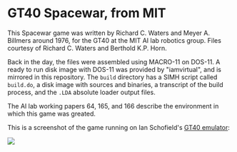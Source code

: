 # GT40 Spacewar, from MIT

This Spacewar game was written by Richard C. Waters and Meyer
A. Billmers around 1976, for the GT40 at the MIT AI lab robotics
group.  Files courtesy of Richard C. Waters and Berthold K.P. Horn.

Back in the day, the files were assembled using MACRO-11 on DOS-11.  A
ready to run disk image with DOS-11 was provided by "iamvirtual", and
is mirrored in this repository.  The `build` directory has a SIMH
script called `build.do`, a disk image with sources and binaries, a
transcript of the build process, and the `.LDA` absolute loader output
files.

The AI lab working papers 64, 165, and 166 describe the environment in
which this game was greated.

This is a screenshot of the game running on Ian Schofield's [GT40
emulator](https://github.com/Isysxp/GT40):

![](https://user-images.githubusercontent.com/775050/106152996-5e40a300-617e-11eb-9122-0aa21177bd0f.png)
